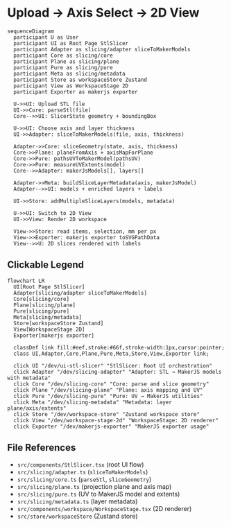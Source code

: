 # Upload → Axis Select → 2D View

```mermaid
sequenceDiagram
  participant U as User
  participant UI as Root Page StlSlicer
  participant Adapter as slicing/adapter sliceToMakerModels
  participant Core as slicing/core
  participant Plane as slicing/plane
  participant Pure as slicing/pure
  participant Meta as slicing/metadata
  participant Store as workspaceStore Zustand
  participant View as WorkspaceStage 2D
  participant Exporter as makerjs exporter

  U->>UI: Upload STL file
  UI->>Core: parseStl(file)
  Core-->>UI: SlicerState geometry + boundingBox

  U->>UI: Choose axis and layer thickness
  UI->>Adapter: sliceToMakerModels(file, axis, thickness)

  Adapter->>Core: sliceGeometry(state, axis, thickness)
  Core->>Plane: planeFromAxis + axisMapForPlane
  Core->>Pure: pathsUVToMakerModel(pathsUV)
  Core->>Pure: measureUVExtents(model)
  Core-->>Adapter: makerJsModels[], layers[]

  Adapter->>Meta: buildSliceLayerMetadata(axis, makerJsModel)
  Adapter-->>UI: models + enriched layers + labels

  UI->>Store: addMultipleSliceLayers(models, metadata)

  U->>UI: Switch to 2D View
  UI->>View: Render 2D workspace

  View->>Store: read items, selection, mm per px
  View->>Exporter: makerjs exporter toSVGPathData
  View-->>U: 2D slices rendered with labels
```

## Clickable Legend

```mermaid
flowchart LR
  UI[Root Page StlSlicer]
  Adapter[slicing/adapter sliceToMakerModels]
  Core[slicing/core]
  Plane[slicing/plane]
  Pure[slicing/pure]
  Meta[slicing/metadata]
  Store[workspaceStore Zustand]
  View[WorkspaceStage 2D]
  Exporter[makerjs exporter]

  classDef link fill:#eef,stroke:#66f,stroke-width:1px,cursor:pointer;
  class UI,Adapter,Core,Plane,Pure,Meta,Store,View,Exporter link;

  click UI "/dev/ui-stl-slicer" "StlSlicer: Root UI orchestration"
  click Adapter "/dev/slicing-adapter" "Adapter: STL → MakerJS models with metadata"
  click Core "/dev/slicing-core" "Core: parse and slice geometry"
  click Plane "/dev/slicing-plane" "Plane: axis mapping and UV"
  click Pure "/dev/slicing-pure" "Pure: UV → MakerJS utilities"
  click Meta "/dev/slicing-metadata" "Metadata: layer plane/axis/extents"
  click Store "/dev/workspace-store" "Zustand workspace store"
  click View "/dev/workspace-stage-2d" "WorkspaceStage: 2D renderer"
  click Exporter "/dev/makerjs-exporter" "MakerJS exporter usage"
```

## File References
- `src/components/StlSlicer.tsx` (root UI flow)
- `src/slicing/adapter.ts` (`sliceToMakerModels`)
- `src/slicing/core.ts` (`parseStl`, `sliceGeometry`)
- `src/slicing/plane.ts` (projection plane and axis map)
- `src/slicing/pure.ts` (UV to MakerJS model and extents)
- `src/slicing/metadata.ts` (layer metadata)
- `src/components/workspace/WorkspaceStage.tsx` (2D renderer)
- `src/store/workspaceStore` (Zustand store)
